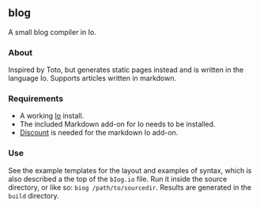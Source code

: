 bIog
----

A small blog compiler in Io.

### About

Inspired by Toto, but generates static pages instead and is written in the language Io. Supports articles written in markdown.

### Requirements

- A working <a href="http://www.iolanguage.com">Io</a> install.
- The included Markdown add-on for Io needs to be installed.
- <a href="http://www.pell.portland.or.us/~orc/Code/discount/">Discount</a> is needed for the markdown Io add-on.

### Use

See the example templates for the layout and examples of syntax, which is also described a the top of the `bIog.io` file. Run it inside the source directory, or like so: `biog /path/to/sourcedir`. Results are generated in the `build` directory.

